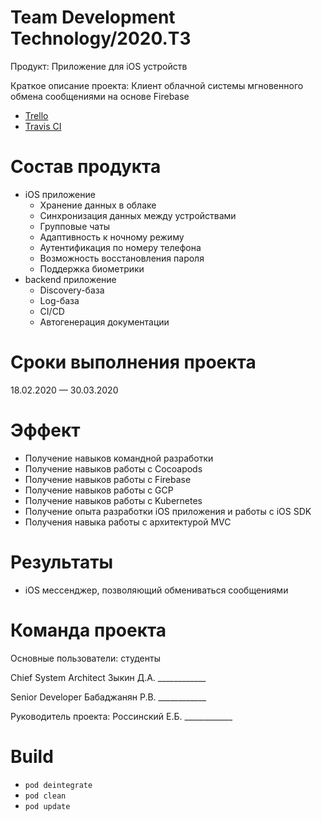 # Team Development Technology/2020.Т3

Продукт: Приложение для iOS устройств

Краткое описание проекта: Клиент облачной системы мгновенного обмена сообщениями на основе Firebase

* [Trello](https://trello.com/b/5A3Gboak/tdt-sprint-board)
* [Travis CI](https://travis-ci.com/xeoza/TDT-iOS)

# Состав продукта
* iOS приложение
  * Хранение данных в облаке
  * Синхронизация данных между устройствами
  * Групповые чаты
  * Адаптивность к ночному режиму
  * Аутентификация по номеру телефона
  * Возможность восстановления пароля
  * Поддержка биометрики
* backend приложение
  * Discovery-база
  * Log-база
  * CI/CD
  * Автогенерация документации


# Сроки выполнения проекта
18.02.2020 — 30.03.2020

# Эффект 
* Получение навыков командной разработки
* Получение навыков работы с Cocoapods
* Получение навыков работы с Firebase 
* Получение навыков работы с GCP
* Получение навыков работы с Kubernetes
* Получение опыта разработки iOS приложения и работы с iOS SDK
* Получения навыка работы с архитектурой MVC

# Результаты
* iOS мессенджер, позволяющий обмениваться сообщениями

# Команда проекта
Основные пользователи: студенты

Chief System Architect      Зыкин Д.А.       ____________

Senior Developer       Бабаджанян Р.В.     ____________

Руководитель проекта: Россинский Е.Б.       ____________

# Build

* ```pod deintegrate```
* ```pod clean```
* ```pod update```
